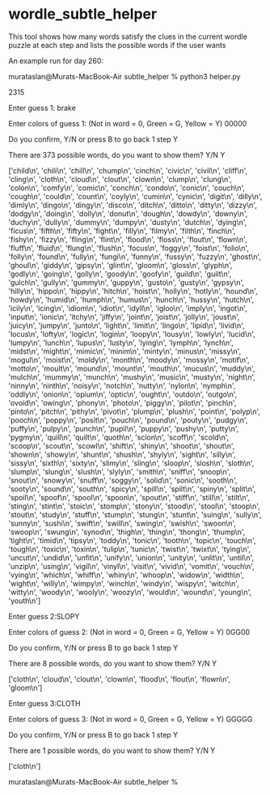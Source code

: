 # wordle_subtle_helper
This tool shows how many words satisfy the clues in the current wordle puzzle at each step and lists the possible words if the user wants

An example run for day 260:


murataslan@Murats-MacBook-Air subtle_helper % python3 helper.py

2315

Enter guess 1: brake

Enter colors of guess 1: (Not in word = 0, Green = G, Yellow = Y) 00000

Do you confirm, Y/N or press B to go back 1 step Y

There are 373 possible words, do you want to show them? Y/N Y

['child\n', 'chili\n', 'chill\n', 'chump\n', 'cinch\n', 'civic\n', 'civil\n', 'cliff\n', 'cling\n', 'cloth\n', 'cloud\n', 'clout\n', 'clown\n', 'clump\n', 'clung\n', 'colon\n', 'comfy\n', 'comic\n', 'conch\n', 'condo\n', 'conic\n', 'couch\n', 'cough\n', 'could\n', 'count\n', 'coyly\n', 'cumin\n', 'cynic\n', 'digit\n', 'dilly\n', 'dimly\n', 'dingo\n', 'dingy\n', 'disco\n', 'ditch\n', 'ditto\n', 'ditty\n', 'dizzy\n', 'dodgy\n', 'doing\n', 'dolly\n', 'donut\n', 'dough\n', 'dowdy\n', 'downy\n', 'duchy\n', 'dully\n', 'dummy\n', 'dumpy\n', 'dusty\n', 'dutch\n', 'dying\n', 'ficus\n', 'fifth\n', 'fifty\n', 'fight\n', 'filly\n', 'filmy\n', 'filth\n', 'finch\n', 'fishy\n', 'fizzy\n', 'fling\n', 'flint\n', 'flood\n', 'floss\n', 'flout\n', 'flown\n', 'fluff\n', 'fluid\n', 'flung\n', 'flush\n', 'focus\n', 'foggy\n', 'foist\n', 'folio\n', 'folly\n', 'found\n', 'fully\n', 'fungi\n', 'funny\n', 'fussy\n', 'fuzzy\n', 'ghost\n', 'ghoul\n', 'giddy\n', 'gipsy\n', 'glint\n', 'gloom\n', 'gloss\n', 'glyph\n', 'godly\n', 'going\n', 'golly\n', 'goody\n', 'goofy\n', 'guild\n', 'guilt\n', 'gulch\n', 'gully\n', 'gummy\n', 'guppy\n', 'gusto\n', 'gusty\n', 'gypsy\n', 'hilly\n', 'hippo\n', 'hippy\n', 'hitch\n', 'hoist\n', 'holly\n', 'hotly\n', 'hound\n', 'howdy\n', 'humid\n', 'humph\n', 'humus\n', 'hunch\n', 'hussy\n', 'hutch\n', 'icily\n', 'icing\n', 'idiom\n', 'idiot\n', 'idyll\n', 'igloo\n', 'imply\n', 'ingot\n', 'input\n', 'ionic\n', 'itchy\n', 'jiffy\n', 'joint\n', 'joist\n', 'jolly\n', 'joust\n', 'juicy\n', 'jumpy\n', 'junto\n', 'light\n', 'limit\n', 'lingo\n', 'lipid\n', 'livid\n', 'locus\n', 'lofty\n', 'logic\n', 'login\n', 'loopy\n', 'lousy\n', 'lowly\n', 'lucid\n', 'lumpy\n', 'lunch\n', 'lupus\n', 'lusty\n', 'lying\n', 'lymph\n', 'lynch\n', 'midst\n', 'might\n', 'mimic\n', 'minim\n', 'minty\n', 'minus\n', 'missy\n', 'mogul\n', 'moist\n', 'moldy\n', 'month\n', 'moody\n', 'mossy\n', 'motif\n', 'motto\n', 'moult\n', 'mound\n', 'mount\n', 'mouth\n', 'mucus\n', 'muddy\n', 'mulch\n', 'mummy\n', 'munch\n', 'mushy\n', 'music\n', 'musty\n', 'night\n', 'ninny\n', 'ninth\n', 'noisy\n', 'notch\n', 'nutty\n', 'nylon\n', 'nymph\n', 'oddly\n', 'onion\n', 'opium\n', 'optic\n', 'ought\n', 'outdo\n', 'outgo\n', 'ovoid\n', 'owing\n', 'phony\n', 'photo\n', 'piggy\n', 'pilot\n', 'pinch\n', 'pinto\n', 'pitch\n', 'pithy\n', 'pivot\n', 'plump\n', 'plush\n', 'point\n', 'polyp\n', 'pooch\n', 'poppy\n', 'posit\n', 'pouch\n', 'pound\n', 'pouty\n', 'pudgy\n', 'puffy\n', 'pulpy\n', 'punch\n', 'pupil\n', 'puppy\n', 'pushy\n', 'putty\n', 'pygmy\n', 'quill\n', 'quilt\n', 'quoth\n', 'scion\n', 'scoff\n', 'scold\n', 'scoop\n', 'scout\n', 'scowl\n', 'shift\n', 'shiny\n', 'shoot\n', 'shout\n', 'shown\n', 'showy\n', 'shunt\n', 'shush\n', 'shyly\n', 'sight\n', 'silly\n', 'sissy\n', 'sixth\n', 'sixty\n', 'slimy\n', 'sling\n', 'sloop\n', 'slosh\n', 'sloth\n', 'slump\n', 'slung\n', 'slush\n', 'slyly\n', 'smith\n', 'sniff\n', 'snoop\n', 'snout\n', 'snowy\n', 'snuff\n', 'soggy\n', 'solid\n', 'sonic\n', 'sooth\n', 'sooty\n', 'sound\n', 'south\n', 'spicy\n', 'spill\n', 'spilt\n', 'spiny\n', 'split\n', 'spoil\n', 'spoof\n', 'spool\n', 'spoon\n', 'spout\n', 'stiff\n', 'still\n', 'stilt\n', 'sting\n', 'stint\n', 'stoic\n', 'stomp\n', 'stony\n', 'stood\n', 'stool\n', 'stoop\n', 'stout\n', 'study\n', 'stuff\n', 'stump\n', 'stung\n', 'stunt\n', 'suing\n', 'sully\n', 'sunny\n', 'sushi\n', 'swift\n', 'swill\n', 'swing\n', 'swish\n', 'swoon\n', 'swoop\n', 'swung\n', 'synod\n', 'thigh\n', 'thing\n', 'thong\n', 'thump\n', 'tight\n', 'timid\n', 'tipsy\n', 'toddy\n', 'tonic\n', 'tooth\n', 'topic\n', 'touch\n', 'tough\n', 'toxic\n', 'toxin\n', 'tulip\n', 'tunic\n', 'twist\n', 'twixt\n', 'tying\n', 'uncut\n', 'undid\n', 'unfit\n', 'unify\n', 'union\n', 'unity\n', 'unlit\n', 'until\n', 'unzip\n', 'using\n', 'vigil\n', 'vinyl\n', 'visit\n', 'vivid\n', 'vomit\n', 'vouch\n', 'vying\n', 'which\n', 'whiff\n', 'whiny\n', 'whoop\n', 'widow\n', 'width\n', 'wight\n', 'willy\n', 'wimpy\n', 'winch\n', 'windy\n', 'wispy\n', 'witch\n', 'witty\n', 'woody\n', 'wooly\n', 'woozy\n', 'would\n', 'wound\n', 'young\n', 'youth\n']

Enter guess 2:SLOPY

Enter colors of guess 2: (Not in word = 0, Green = G, Yellow = Y) 0GG00

Do you confirm, Y/N or press B to go back 1 step Y

There are 8 possible words, do you want to show them? Y/N Y

['cloth\n', 'cloud\n', 'clout\n', 'clown\n', 'flood\n', 'flout\n', 'flown\n', 'gloom\n']

Enter guess 3:CLOTH

Enter colors of guess 3: (Not in word = 0, Green = G, Yellow = Y) GGGGG

Do you confirm, Y/N or press B to go back 1 step Y

There are 1 possible words, do you want to show them? Y/N Y

['cloth\n']

murataslan@Murats-MacBook-Air subtle_helper % 
